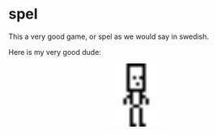 # spel
This a very good game, or spel as we would say in swedish.

Here is my very good dude:
<p align="center">
<img src="art/player-sprites/idle_player.png" width="100" />
</p>

